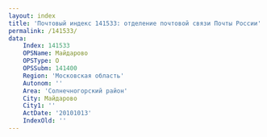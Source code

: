 ```yaml
---
layout: index
title: 'Почтовый индекс 141533: отделение почтовой связи Почты России'
permalink: /141533/
data:
    Index: 141533
    OPSName: Майдарово
    OPSType: О
    OPSSubm: 141400
    Region: 'Московская область'
    Autonom: ''
    Area: 'Солнечногорский район'
    City: Майдарово
    City1: ''
    ActDate: '20101013'
    IndexOld: ''
---
```

